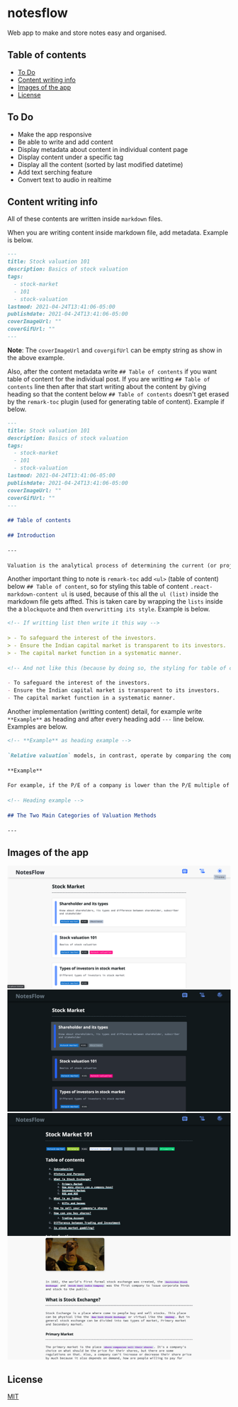 # notesflow

Web app to make and store notes easy and organised.

## Table of contents

- [To Do](#to-do)
- [Content writing info](#content-writing-info)
- [Images of the app](#images-of-the-app)
- [License](#license)

## To Do

- Make the app responsive
- Be able to write and add content
- Display metadata about content in individual content page
- Display content under a specific tag
- Display all the content (sorted by last modified datetime)
- Add text serching feature
- Convert text to audio in realtime

## Content writing info

All of these contents are written inside `markdown` files.

When you are writing content inside markdown file, add metadata. Example is below.

```markdown
---
title: Stock valuation 101
description: Basics of stock valuation
tags:
  - stock-market
  - 101
  - stock-valuation
lastmod: 2021-04-24T13:41:06-05:00
publishdate: 2021-04-24T13:41:06-05:00
coverImageUrl: ""
coverGifUrl: ""
---
```

**Note**: The `coverImageUrl` and `covergifUrl` can be empty string as show in the above example.

Also, after the content metadata write `## Table of contents` if you want table of content for the individual post. If you are writting `## Table of contents` line then after that start writing about the content by giving heading so that the content below `## Table of contents` doesn't get erased by the `remark-toc` plugin (used for generating table of content). Example if below.

```markdown
---
title: Stock valuation 101
description: Basics of stock valuation
tags:
  - stock-market
  - 101
  - stock-valuation
lastmod: 2021-04-24T13:41:06-05:00
publishdate: 2021-04-24T13:41:06-05:00
coverImageUrl: ""
coverGifUrl: ""
---

## Table of contents

## Introduction

---

Valuation is the analytical process of determining the current (or projected) `worth of an asset of a company`. There are many techniques used for doing a valuation. An analyst placing a value on a company looks at the `business's management`, the composition of its `capital structure`, the prospect of `future earnings`, and the `market value of its assets` and among other metrics.
```

Another important thing to note is `remark-toc` add `<ul>` (table of content) below `## Table of content`, so for styling this table of content `.react-markdown-content ul` is used, because of this all the `ul (list)` inside the markdown file gets affted. This is taken care by wrapping the `lists` inside the a `blockquote` and then `overwritting its style`. Example is below.

```markdown
<!-- If writting list then write it this way -->

> - To safeguard the interest of the investors.
> - Ensure the Indian capital market is transparent to its investors.
> - The capital market function in a systematic manner.

<!-- And not like this (because by doing so, the styling for table of content will be applied on this list) -->

- To safeguard the interest of the investors.
- Ensure the Indian capital market is transparent to its investors.
- The capital market function in a systematic manner.
```

Another implementation (writting content) detail, for example write `**Example**` as heading and after every heading add `---` line below. Examples are below.

```markdown
<!-- **Example** as heading example -->

`Relative valuation` models, in contrast, operate by comparing the company in question to other similar companies. These methods involve calculating multiples and ratios, such as the `price-to-earnings multiple`, and comparing them to the multiples of similar companies.

**Example**

For example, if the P/E of a company is lower than the P/E multiple of a comparable company, the original company might be considered undervalued. Typically, the relative valuation model is a lot easier and quicker to calculate than the absolute valuation model, which is why many investors and analysts begin their analysis with this model.

<!-- Heading example -->

## The Two Main Categories of Valuation Methods

---
```

## Images of the app

![](./docs/imgs/img-1.png)
![](./docs/imgs/img-2.png)
![](./docs/imgs/img-3.png)
![](./docs/imgs/img-4.png)

## License

[MIT](./LICENSE)
